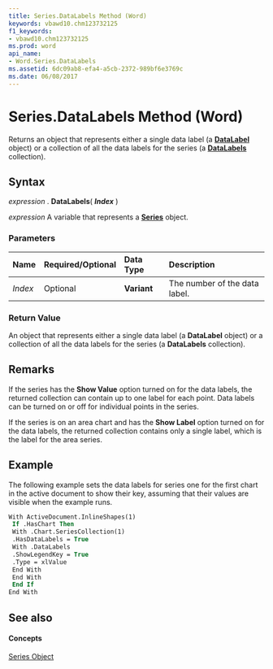 ```yaml
---
title: Series.DataLabels Method (Word)
keywords: vbawd10.chm123732125
f1_keywords:
- vbawd10.chm123732125
ms.prod: word
api_name:
- Word.Series.DataLabels
ms.assetid: 6dc09ab8-efa4-a5cb-2372-989bf6e3769c
ms.date: 06/08/2017
---
```



# Series.DataLabels Method (Word)

Returns an object that represents either a single data label (a  **[DataLabel](Word.DataLabel.md)** object) or a collection of all the data labels for the series (a **[DataLabels](Word.DataLabels.md)** collection).


## Syntax

 _expression_ . **DataLabels**( **_Index_** )

 _expression_ A variable that represents a **[Series](Word.Series.md)** object.


### Parameters



|**Name**|**Required/Optional**|**Data Type**|**Description**|
|:-----|:-----|:-----|:-----|
| _Index_|Optional| **Variant**|The number of the data label.|

### Return Value

An object that represents either a single data label (a  **DataLabel** object) or a collection of all the data labels for the series (a **DataLabels** collection).


## Remarks

If the series has the  **Show Value** option turned on for the data labels, the returned collection can contain up to one label for each point. Data labels can be turned on or off for individual points in the series.

If the series is on an area chart and has the  **Show Label** option turned on for the data labels, the returned collection contains only a single label, which is the label for the area series.


## Example

The following example sets the data labels for series one for the first chart in the active document to show their key, assuming that their values are visible when the example runs.


```vb
With ActiveDocument.InlineShapes(1) 
 If .HasChart Then 
 With .Chart.SeriesCollection(1) 
 .HasDataLabels = True 
 With .DataLabels 
 .ShowLegendKey = True 
 .Type = xlValue 
 End With 
 End With 
 End If 
End With
```


## See also


#### Concepts


[Series Object](Word.Series.md)

